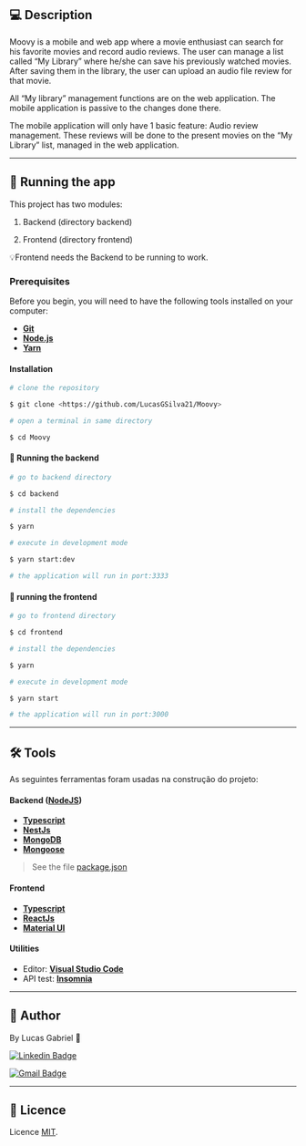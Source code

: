 ## 💻 Description

Moovy is a mobile and web app where a movie enthusiast can search for his favorite
movies and record audio reviews. The user can manage a list called “My Library” where he/she
can save his previously watched movies. After saving them in the library, the user can upload
an audio file review for that movie.

All “My library” management functions are on the web application. The mobile application
is passive to the changes done there.

The mobile application will only have 1 basic feature: Audio review management. These
reviews will be done to the present movies on the “My Library” list, managed in the web
application.

---
## 🚀 Running the app

 This project has two modules:

1. Backend (directory backend)

2. Frontend (directory frontend)

💡Frontend needs the Backend to be running to work.

### Prerequisites

Before you begin, you will need to have the following tools installed on your computer:

- **[Git](https://git-scm.com)**
- **[Node.js](https://nodejs.org/en/)**
- **[Yarn](https://yarnpkg.com/)**

#### Installation

```bash
# clone the repository

$ git clone <https://github.com/LucasGSilva21/Moovy>

# open a terminal in same directory

$ cd Moovy

```

#### 🎲 Running the backend

```bash
# go to backend directory

$ cd backend

# install the dependencies

$ yarn

# execute in development mode

$ yarn start:dev

# the application will run in port:3333

```
#### 🧭 running the frontend

```bash
# go to frontend directory

$ cd frontend

# install the dependencies

$ yarn

# execute in development mode

$ yarn start

# the application will run in port:3000

```
---

## 🛠 Tools

As seguintes ferramentas foram usadas na construção do projeto:

#### **Backend** ([NodeJS](https://nodejs.org/en/))

- **[Typescript](https://www.typescriptlang.org/)**
- **[NestJs](https://nestjs.com/)**
- **[MongoDB](https://www.mongodb.com/)**
- **[Mongoose](https://mongoosejs.com/)**


> See the file [package.json](https://github.com/LucasGSilva21/Moovy/blob/master/backend/package.json)

#### **Frontend**

- **[Typescript](https://www.typescriptlang.org/)**
- **[ReactJs](https://reactjs.org/)**
- **[Material UI](https://material-ui.com/)**

#### [](https://github.com/tgmarinho/Ecoleta#utilit%C3%A1rios)**Utilities**

- Editor: **[Visual Studio Code](https://code.visualstudio.com/)**
- API test: **[Insomnia](https://insomnia.rest/)**

---

## 👤 Author

By Lucas Gabriel 👋

[![Linkedin Badge](https://img.shields.io/badge/-Lucas-blue?style=flat-square&logo=Linkedin&logoColor=white&link=https://www.linkedin.com/in/lucas-gabriel-30aab4183/)](https://www.linkedin.com/in/lucas-gabriel-30aab4183/)

[![Gmail Badge](https://img.shields.io/badge/-lucasgsilva2102@gmail.com-c14438?style=flat-square&logo=Gmail&logoColor=white&link=mailto:lucasgsilva2102@gmail.com)](mailto:lucasgsilva2102@gmail.com)

  
---

## 📝 Licence

Licence [MIT](./LICENSE.md).

